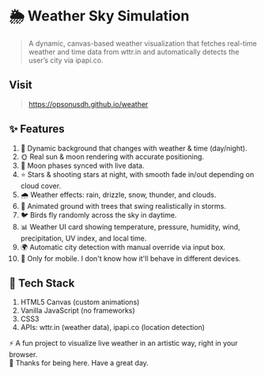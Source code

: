 # 🌦️ Weather Sky Simulation

> A dynamic, canvas-based weather visualization that fetches real-time weather and time data from wttr.in and automatically detects the user’s city via ipapi.co.

## Visit
> https://opsonusdh.github.io/weather


## ✨ Features

1. 🎨 Dynamic background that changes with weather & time (day/night).
2. 🌞 Real sun & moon rendering with accurate positioning.
3. 🌙 Moon phases synced with live data.
4. ⭐ Stars & shooting stars at night, with smooth fade in/out depending on cloud cover.
5. 🌧️ Weather effects: rain, drizzle, snow, thunder, and clouds.
6. 🌳 Animated ground with trees that swing realistically in storms.
7. 🐦 Birds fly randomly across the sky in daytime.
8. 📊 Weather UI card showing temperature, pressure, humidity, wind, precipitation, UV index, and local time.
9. 🌍 Automatic city detection with manual override via input box.
10. 📱 Only for mobile. I don't know how it'll behave in different devices.


## 🔧 Tech Stack

1. HTML5 Canvas (custom animations)
2. Vanilla JavaScript (no frameworks)
3. CSS3
4. APIs: wttr.in (weather data), ipapi.co (location detection)




⚡ A fun project to visualize live weather in an artistic way, right in your browser.<br>
🙏 Thanks for being here. Have a great day.
